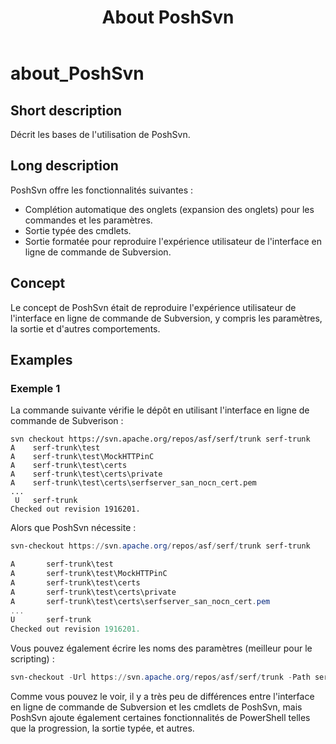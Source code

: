 ﻿---
description: Describes basics of PoshSvn usage.
Locale: en-US
online version: https://www.poshsvn.com/docs/about_PoshSvn/
schema: 2.0.0
title: About PoshSvn
---

# about_PoshSvn

## Short description

Décrit les bases de l'utilisation de PoshSvn.

## Long description

PoshSvn offre les fonctionnalités suivantes :

- Complétion automatique des onglets (expansion des onglets) pour les commandes et les paramètres.
- Sortie typée des cmdlets.
- Sortie formatée pour reproduire l'expérience utilisateur de l'interface en ligne de commande de Subversion.

## Concept

Le concept de PoshSvn était de reproduire l'expérience utilisateur de l'interface en ligne de commande de Subversion, y compris les paramètres, la sortie et d'autres comportements.

## Examples

### Exemple 1

La commande suivante vérifie le dépôt en utilisant l'interface en ligne de commande de Subverison :

```shell
svn checkout https://svn.apache.org/repos/asf/serf/trunk serf-trunk
A    serf-trunk\test
A    serf-trunk\test\MockHTTPinC
A    serf-trunk\test\certs
A    serf-trunk\test\certs\private
A    serf-trunk\test\certs\serfserver_san_nocn_cert.pem
...
 U   serf-trunk
Checked out revision 1916201.
```

Alors que PoshSvn nécessite :

```powershell
svn-checkout https://svn.apache.org/repos/asf/serf/trunk serf-trunk

A       serf-trunk\test
A       serf-trunk\test\MockHTTPinC
A       serf-trunk\test\certs
A       serf-trunk\test\certs\private
A       serf-trunk\test\certs\serfserver_san_nocn_cert.pem
...
U       serf-trunk
Checked out revision 1916201.
```

Vous pouvez également écrire les noms des paramètres (meilleur pour le scripting) :

```powershell
svn-checkout -Url https://svn.apache.org/repos/asf/serf/trunk -Path serf-trunk
```

Comme vous pouvez le voir, il y a très peu de différences entre l'interface en ligne de commande de Subversion et les cmdlets de PoshSvn, mais PoshSvn ajoute également certaines fonctionnalités de PowerShell telles que la progression, la sortie typée, et autres.
